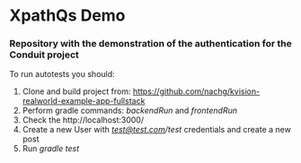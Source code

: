 # XpathQs Demo

### Repository with the demonstration of the authentication for the Conduit project

To run autotests you should:

1. Clone and build project from: https://github.com/nachg/kvision-realworld-example-app-fullstack
2. Perform gradle commands: *backendRun* and *frontendRun*
3. Check the http://localhost:3000/
4. Create a new User with *test@test.com/test* credentials and create a new post
5. Run *gradle test*